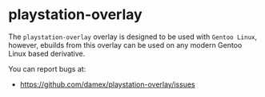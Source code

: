 playstation-overlay
=================

The `playstation-overlay` overlay is designed to be used with `Gentoo Linux`, however, ebuilds from this overlay can be used on any modern Gentoo Linux based derivative.

You can report bugs at:

* https://github.com/damex/playstation-overlay/issues
